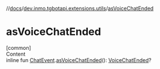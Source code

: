 //[docs](../../index.md)/[dev.inmo.tgbotapi.extensions.utils](index.md)/[asVoiceChatEnded](as-voice-chat-ended.md)



# asVoiceChatEnded  
[common]  
Content  
inline fun [ChatEvent](../dev.inmo.tgbotapi.types.message.ChatEvents.abstracts/-chat-event/index.md).[asVoiceChatEnded](as-voice-chat-ended.md)(): [VoiceChatEnded](../dev.inmo.tgbotapi.types.message.ChatEvents.voice/-voice-chat-ended/index.md)?  



